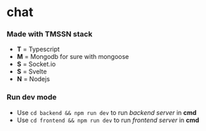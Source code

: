# chat

### Made with TMSSN stack
- **T** = Typescript
- **M** = Mongodb for sure with mongoose
- **S** = Socket.io
- **S** = Svelte
- **N** = Nodejs

### Run dev mode
- Use `cd backend && npm run dev` to run *backend server* in **cmd**
- Use `cd frontend && npm run dev` to run *frontend server* in **cmd**
